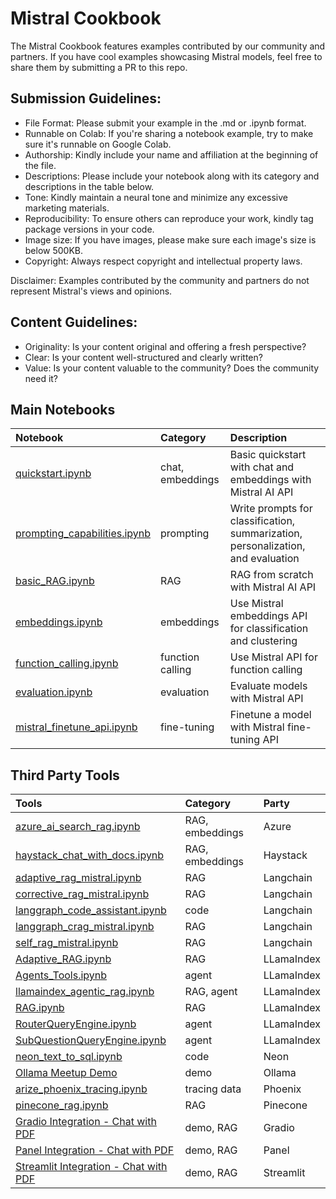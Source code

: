 # Mistral Cookbook

The Mistral Cookbook features examples contributed by our community and partners. If you have cool examples showcasing Mistral models, feel free to share them by submitting a PR to this repo.

## Submission Guidelines:

- File Format: Please submit your example in the .md or .ipynb format.
- Runnable on Colab: If you're sharing a notebook example, try to make sure it's runnable on Google Colab.
- Authorship: Kindly include your name and affiliation at the beginning of the file.
- Descriptions: Please include your notebook along with its category and descriptions in the table below.
- Tone: Kindly maintain a neural tone and minimize any excessive marketing materials.
- Reproducibility: To ensure others can reproduce your work, kindly tag package versions in your code.
- Image size: If you have images, please make sure each image's size is below 500KB.
- Copyright: Always respect copyright and intellectual property laws.

Disclaimer: Examples contributed by the community and partners do not represent Mistral's views and opinions.

## Content Guidelines:

- Originality: Is your content original and offering a fresh perspective?
- Clear: Is your content well-structured and clearly written?
- Value: Is your content valuable to the community? Does the community need it?

## Main Notebooks

| Notebook                                                                                                     | Category         | Description                                                                      |
| :----------------------------------------------------------------------------------------------------------- | :--------------- | :------------------------------------------------------------------------------- |
| [quickstart.ipynb](https://github.com/mistralai/cookbook/blob/main/quickstart.ipynb)                         | chat, embeddings | Basic quickstart with chat and embeddings with Mistral AI API                    |
| [prompting_capabilities.ipynb](https://github.com/mistralai/cookbook/blob/main/prompting_capabilities.ipynb) | prompting        | Write prompts for classification, summarization, personalization, and evaluation |
| [basic_RAG.ipynb](https://github.com/mistralai/cookbook/blob/main/basic_RAG.ipynb)                           | RAG              | RAG from scratch with Mistral AI API                                             |
| [embeddings.ipynb](https://github.com/mistralai/cookbook/blob/main/embeddings.ipynb)                         | embeddings       | Use Mistral embeddings API for classification and clustering                     |
| [function_calling.ipynb](https://github.com/mistralai/cookbook/blob/main/function_calling.ipynb)             | function calling | Use Mistral API for function calling                                             |
| [evaluation.ipynb](https://github.com/mistralai/cookbook/blob/main/evaluation.ipynb)                         | evaluation       | Evaluate models with Mistral API                                                 |
| [mistral_finetune_api.ipynb](https://github.com/mistralai/cookbook/blob/main/mistral_finetune_api.ipynb)     | fine-tuning      | Finetune a model with Mistral fine-tuning API                                    |

## Third Party Tools

| Tools                                                                                                                                            | Category        | Party      |
| :----------------------------------------------------------------------------------------------------------------------------------------------- | :-------------- | :--------- |
| [azure_ai_search_rag.ipynb](https://github.com/farzad528/mistralai-cookbook/blob/main/third_party/Azure%20AI%20Search/azure_ai_search_rag.ipynb) | RAG, embeddings | Azure      |
| [haystack_chat_with_docs.ipynb](https://github.com/mistralai/cookbook/blob/main/third_party/Haystack/haystack_chat_with_docs.ipynb)              | RAG, embeddings | Haystack   |
| [adaptive_rag_mistral.ipynb](https://github.com/mistralai/cookbook/blob/main/third_party/Langchain/adaptive_rag_mistral.ipynb)                   | RAG             | Langchain  |
| [corrective_rag_mistral.ipynb](https://github.com/mistralai/cookbook/blob/main/third_party/Langchain/adaptive_rag_mistral.ipynb)                 | RAG             | Langchain  |
| [langgraph_code_assistant.ipynb](https://github.com/mistralai/cookbook/blob/main/third_party/Langchain/langgraph_code_assistant.ipynb)           | code            | Langchain  |
| [langgraph_crag_mistral.ipynb](https://github.com/mistralai/cookbook/blob/main/third_party/Langchain/langgraph_crag_mistral.ipynb)               | RAG             | Langchain  |
| [self_rag_mistral.ipynb](https://github.com/mistralai/cookbook/blob/main/third_party/Langchain/self_rag_mistral.ipynb)                           | RAG             | Langchain  |
| [Adaptive_RAG.ipynb](https://github.com/mistralai/cookbook/blob/main/third_party/LlamaIndex/Adaptive_RAG.ipynb)                                  | RAG             | LLamaIndex |
| [Agents_Tools.ipynb](https://github.com/mistralai/cookbook/blob/main/third_party/LlamaIndex/Agents_Tools.ipynb)                                  | agent           | LLamaIndex |
| [llamaindex_agentic_rag.ipynb](https://github.com/mistralai/cookbook/blob/main/third_party/LlamaIndex/llamaindex_agentic_rag.ipynb)              | RAG, agent      | LLamaIndex |
| [RAG.ipynb](https://github.com/mistralai/cookbook/blob/main/third_party/LlamaIndex/RAG.ipynb)                                                    | RAG             | LLamaIndex |
| [RouterQueryEngine.ipynb](https://github.com/mistralai/cookbook/blob/main/third_party/LlamaIndex/RouterQueryEngine.ipynb)                        | agent           | LLamaIndex |
| [SubQuestionQueryEngine.ipynb](https://github.com/mistralai/cookbook/blob/main/third_party/LlamaIndex/RouterQueryEngine.ipynb)                   | agent           | LLamaIndex |
| [neon_text_to_sql.ipynb](https://github.com/mistralai/cookbook/blob/main/third_party/Neon/neon_text_to_sql.ipynb)                                | code            | Neon       |
| [Ollama Meetup Demo](https://github.com/mistralai/cookbook/blob/main/third_party/Ollama/20240321_ollama_meetup)                                  | demo            | Ollama     |
| [arize_phoenix_tracing.ipynb](https://github.com/mistralai/cookbook/blob/main/third_party/Phoenix/arize_phoenix_tracing.ipynb)                   | tracing data    | Phoenix    |
| [pinecone_rag.ipynb](https://github.com/mistralai/cookbook/blob/main/third_party/Pinecone/pinecone_rag.ipynb)                                    | RAG             | Pinecone   |
| [Gradio Integration - Chat with PDF](https://github.com/mistralai/cookbook/blob/main/third_party/gradio/README.md)                               | demo, RAG       | Gradio     |
| [Panel Integration - Chat with PDF](https://github.com/mistralai/cookbook/blob/main/third_party/panel/README.md)                                 | demo, RAG       | Panel      |
| [Streamlit Integration - Chat with PDF](https://github.com/mistralai/cookbook/blob/main/third_party/streamlit/README.md)                         | demo, RAG       | Streamlit  |
